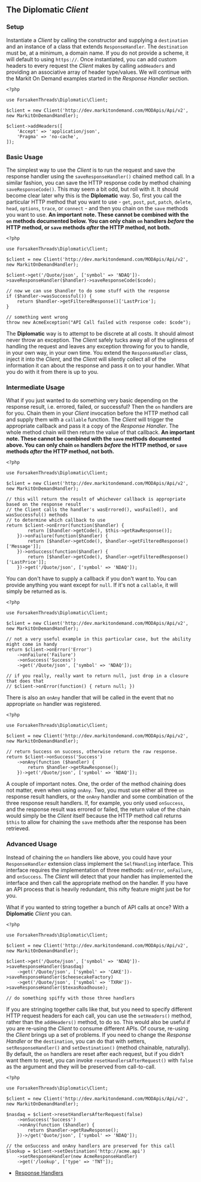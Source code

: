 
## The **Diplomatic** *Client*

### Setup

Instantiate a *Client* by calling the constructor and supplying a `destination` and an instance of a class that extends `ResponseHandler`.  The `destination` must be, at a minimum, a domain name.  If you do not provide a scheme, it will default to using `https://`.  Once instantiated, you can add custom headers to every request the *Client* makes by calling `addHeaders` and providing an associative array of header type/values.  We will continue with the Markit On Demand examples started in the *Response Handler* section. 

```
<?php

use ForsakenThreads\Diplomatic\Client;

$client = new Client('http://dev.markitondemand.com/MODApis/Api/v2', new MarkitOnDemandHandler);

$client->addHeaders([
    'Accept' => 'application/json',
    'Pragma' => 'no-cache',
]);
```

### Basic Usage

The simplest way to use the *Client* is to run the request and save the response handler using the `saveResponseHandler()` chained method call.  In a similar fashion, you can save the HTTP response code by method chaining `saveResponseCode()`.  This may seem a bit odd, but roll with it.  It should become clear later why this is the **Diplomatic** way.  So, first you call the particular HTTP method that you want to use - `get`, `post`, `put`, `patch`, `delete`, `head`, `options`, `trace`, or `connect` - and then you chain on the `save` methods you want to use.  **An important note.  These cannot be combined with the `on` methods documented below.  You can only chain `on` handlers *before* the HTTP method, or `save` methods *after* the HTTP method, not both.**

```
<?php

use ForsakenThreads\Diplomatic\Client;

$client = new Client('http://dev.markitondemand.com/MODApis/Api/v2', new MarkitOnDemandHandler);

$client->get('/Quote/json', ['symbol' => 'NDAQ'])->saveResponseHandler($handler)->saveResponseCode($code);

// now we can use $handler to do some stuff with the response
if ($handler->wasSuccessful()) {
    return $handler->getFilteredResponse()['LastPrice'];
}

// something went wrong
throw new AcmeException("API Call failed with response code: $code");
```

The **Diplomatic** way is to attempt to be discrete at all costs.  It should almost never throw an exception.  The *Client* safely tucks away all of the ugliness of handling the request and leaves any exception throwing for you to handle, in your own way, in your own time.  You extend the `ResponseHandler` class, inject it into the *Client*, and the *Client* will silently collect all of the information it can about the response and pass it on to your handler.  What you do with it from there is up to you.

### Intermediate Usage

What if you just wanted to do something very basic depending on the response result, i.e. errored, failed, or successful?  Then the `on` handlers are for you.  Chain them in your *Client* invocation before the HTTP method call and supply them with a `callable` function.  The *Client* will trigger the appropriate callback and pass it a copy of the *Response Handler*.  The whole method chain will then return the value of that callback. **An important note.  These cannot be combined with the `save` methods documented above.  You can only chain `on` handlers *before* the HTTP method, or `save` methods *after* the HTTP method, not both.**

```
<?php

use ForsakenThreads\Diplomatic\Client;

$client = new Client('http://dev.markitondemand.com/MODApis/Api/v2', new MarkitOnDemandHandler);

// this will return the result of whichever callback is appropriate based on the response result
// the Client calls the handler's wasErrored(), wasFailed(), and wasSuccessful() methods 
// to determine which callback to use
return $client->onError(function($handler) {
        return [$handler->getCode(), $this->getRawResponse()]; 
    })->onFailure(function($handler) { 
        return [$handler->getCode(), $handler->getFilteredResponse()['Message']]; 
    })->onSuccess(function($handler) { 
        return [$handler->getCode(), $handler->getFilteredResponse()['LastPrice']];
    })->get('/Quote/json', ['symbol' => 'NDAQ']);
```

You can don't have to supply a callback if you don't want to.  You can provide anything you want except for `null`.  If it's not a `callable`, it will simply be returned as is.

```
<?php

use ForsakenThreads\Diplomatic\Client;

$client = new Client('http://dev.markitondemand.com/MODApis/Api/v2', new MarkitOnDemandHandler);

// not a very useful example in this particular case, but the ability might come in handy
return $client->onError('Error')
    ->onFailure('Failure')
    ->onSuccess('Success')
    ->get('/Quote/json', ['symbol' => 'NDAQ']);

// if you really, really want to return null, just drop in a closure that does that
// $client->onError(function() { return null; })
```

There is also an `onAny` handler that will be called in the event that no appropriate `on` handler was registered.

```
<?php

use ForsakenThreads\Diplomatic\Client;

$client = new Client('http://dev.markitondemand.com/MODApis/Api/v2', new MarkitOnDemandHandler);

// return Success on success, otherwise return the raw response.
return $client->onSuccess('Success')
    ->onAny(function ($handler) {
        return $handler->getRawResponse();
    })->get('/Quote/json', ['symbol' => 'NDAQ']);
```

A couple of important notes.  One, the order of the method chaining does not matter, even when using `onAny`.  Two, you must use either all three `on` response result handlers, or the `onAny` handler and some combination of the three response result handlers.  If, for example, you only used `onSuccess`, and the response result was errored or failed, the return value of the chain would simply be the *Client* itself because the HTTP method call returns `$this` to allow for chaining the `save` methods after the response has been retrieved.

### Advanced Usage

Instead of chaining the `on` handlers like above, you could have your `ResponseHandler` extension class implement the `SelfHandling` interface.  This interface requires the implementation of three methods: `onError`, `onFailure`, and `onSuccess`.  The *Client* will detect that your handler has implemented the interface and then call the appropriate method on the handler.  If you have an API process that is heavily redundant, this nifty feature might just be for you.

What if you wanted to string together a bunch of API calls at once?  With a **Diplomatic** *Client* you can.

```
<?php

use ForsakenThreads\Diplomatic\Client;

$client = new Client('http://dev.markitondemand.com/MODApis/Api/v2', new MarkitOnDemandHandler);

$client->get('/Quote/json', ['symbol' => 'NDAQ'])->saveResponseHandler($nasdaq)
    ->get('/Quote/json', ['symbol' => 'CAKE'])->saveResponseHandler($cheesecakeFactory)
    ->get('/Quote/json', ['symbol' => 'TXRH'])->saveResponseHandler($texasRoadhouse);
    
// do something spiffy with those three handlers
```

If you are stringing together calls like that, but you need to specify different HTTP request headers for each call, you can use the `setHeaders()` method, rather than the `addHeaders()` method, to do so.  This would also be useful if you are re-using the *Client* to consume different APIs.  Of course, re-using the *Client* brings up a set of problems.  If you need to change the *Response Handler* or the `destination`, you can do that with setters, `setResponseHandler()` and `setDestination()` (method chainable, naturally).  By default, the `on` handlers are reset after each request, but if you didn't want them to reset, you can invoke `resetHandlersAfterRequest()` with `false` as the argument and they will be preserved from call-to-call.
  
```
<?php

use ForsakenThreads\Diplomatic\Client;

$client = new Client('http://dev.markitondemand.com/MODApis/Api/v2', new MarkitOnDemandHandler);

$nasdaq = $client->resetHandlersAfterRequest(false)
    ->onSuccess('Success')
    ->onAny(function ($handler) {
        return $handler->getRawResponse();
    })->/get('Quote/json', ['symbol' => 'NDAQ']);

// the onSuccess and onAny handlers are preserved for this call
$lookup = $client->setDestination('http://acme.api')
    ->setResponseHandler(new AcmeResponseHandler)
    ->get('/lookup', ['type' => 'TNT']);
```

* [Response Handlers](./ResponseHandler.md)